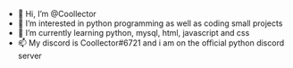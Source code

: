 - 👋 Hi, I’m @Coollector
- 👀 I’m interested in python programming as well as coding small projects
- 🌱 I’m currently learning python, mysql, html, javascript and css
- 📫 My discord is Coollector#6721 and i am on the official python discord server

<!---
Coollector/Coollector is a ✨ special ✨ repository because its `README.md` (this file) appears on your GitHub profile.
You can click the Preview link to take a look at your changes.
--->
